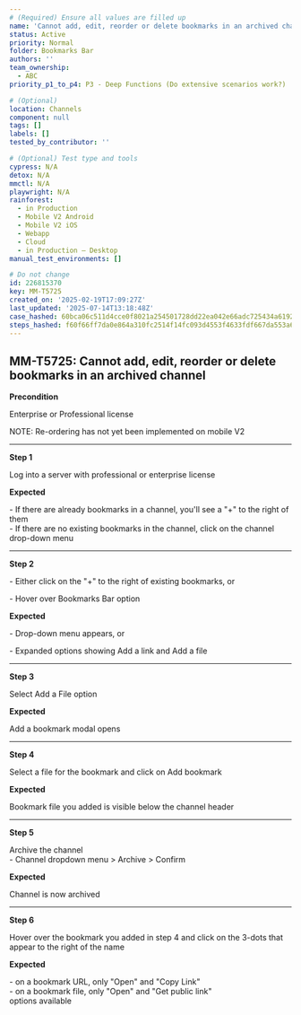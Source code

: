 ```yaml
---
# (Required) Ensure all values are filled up
name: 'Cannot add, edit, reorder or delete bookmarks in an archived channel'
status: Active
priority: Normal
folder: Bookmarks Bar
authors: ''
team_ownership:
  - ABC
priority_p1_to_p4: P3 - Deep Functions (Do extensive scenarios work?)

# (Optional)
location: Channels
component: null
tags: []
labels: []
tested_by_contributor: ''

# (Optional) Test type and tools
cypress: N/A
detox: N/A
mmctl: N/A
playwright: N/A
rainforest:
  - in Production
  - Mobile V2 Android
  - Mobile V2 iOS
  - Webapp
  - Cloud
  - in Production — Desktop
manual_test_environments: []

# Do not change
id: 226815370
key: MM-T5725
created_on: '2025-02-19T17:09:27Z'
last_updated: '2025-07-14T13:18:48Z'
case_hashed: 60bca06c511d4cce0f8021a254501728dd22ea042e66adc725434a61927ab746f0df1f2a061c0f76181d77c5935652a6
steps_hashed: f60f66ff7da0e864a310fc2514f14fc093d4553f4633fdf667da553a6208194f0afba38d503c76fb1457d7fb70809886
---
```


<!-- (Auto-generated) Based on frontmatter's "key" and "name" -->

## MM-T5725: Cannot add, edit, reorder or delete bookmarks in an archived channel

**Precondition**

Enterprise or Professional license

NOTE: Re-ordering has not yet been implemented on mobile V2

---

**Step 1**

Log into a server with professional or enterprise license

**Expected**

\- If there are already bookmarks in a channel, you'll see a "+" to the right of them\
\- If there are no existing bookmarks in the channel, click on the channel drop-down menu

---

**Step 2**

\- Either click on the "+" to the right of existing bookmarks, or

\- Hover over Bookmarks Bar option

**Expected**

\- Drop-down menu appears, or

\- Expanded options showing Add a link and Add a file

---

**Step 3**

Select Add a File option

**Expected**

Add a bookmark modal opens

---

**Step 4**

Select a file for the bookmark and click on Add bookmark

**Expected**

Bookmark file you added is visible below the channel header

---

**Step 5**

Archive the channel\
\- Channel dropdown menu > Archive > Confirm

**Expected**

Channel is now archived

---

**Step 6**

Hover over the bookmark you added in step 4 and click on the 3-dots that appear to the right of the name

**Expected**

\- on a bookmark URL, only "Open" and "Copy Link"\
\- on a bookmark file, only "Open" and "Get public link"\
options available
